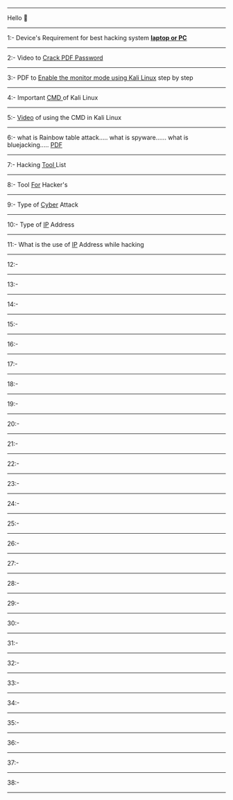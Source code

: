 <!--
<img src="https://github.com/Divyanshu-85/Required-Document/blob/main/Ai-img/1000180561-removebg-preview.png" height="200px">

-->
<hr>
  Hello 👋 

<hr>
1:- Device's Requirement for best hacking system <a href="https://github.com/Divyanshu-85/Cyber-Boss/blob/main/Doc-pic/IMG_20250131_12212759.jpg" > <B>laptop or PC</B></a>
<hr>
2:- Video to <a href="https://github.com/Divyanshu-85/Cyber-Boss/blob/main/Video/crack%20password.mp4">Crack PDF Password</a>
<hr>
3:- PDF to <a href="https://github.com/Divyanshu-85/Cyber-Boss/blob/main/Pdf/Enable%20the%20Monitor%20mode%20in%20wifi%20Adopter%20using%20Kali%20Linux..locked.pdf">Enable the monitor mode using Kali Linux</a> step by step 
<hr>
4:- Important <a href="https://github.com/Divyanshu-85/Cyber-Boss/blob/main/Doc-pic/132945cd6ad3c674e9694f68929566ce.jpg">CMD </a> of Kali Linux 
<hr>
5:- <a href="https://github.com/Divyanshu-85/Cyber-Boss/blob/main/Video/VID-20250131-WA0000.mp4">Video</a> of using the CMD in Kali Linux 
<hr>
6:- what is Rainbow table attack.....
    what is spyware......
    what is bluejacking.....
    <a href="https://github.com/CodeCr4cker/Cyber-Boss/blob/main/Pdf/kali.locked.pdf"> PDF</a>
<hr>
7:- Hacking <a href="https://github.com/CodeCr4cker/Cyber-Boss/blob/main/Doc-pic/c32354c90b866b2c43bea92b1edfd8c0.jpg"> Tool </a> List
<hr>
8:- Tool <a href="https://github.com/CodeCr4cker/Cyber-Boss/blob/main/Doc-pic/IMG-20250208-WA0032.jpg">For</a> Hacker's
<hr>
9:- Type of <a href="https://github.com/CodeCr4cker/Cyber-Boss/blob/main/Doc-pic/IMG-20250208-WA0034.jpg">Cyber</a> Attack 
<hr>
10:- Type of <a href="https://github.com/CodeCr4cker/Cyber-Boss/blob/main/Doc-pic/IMG-20250208-WA0038.jpg">IP</a> Address 
<hr>
11:- What is the use of <a href="https://github.com/CodeCr4cker/Cyber-Boss/blob/main/Doc-pic/IMG-20250208-WA0041.jpg">IP</a> Address while hacking
<hr>
12:- <a href=" "></a> 
<hr>
13:- <a href=" "></a> 
<hr>
14:- <a href=" "></a> 
<hr>
15:- <a href=" "></a> 
<hr>
16:- <a href=" "></a> 
<hr>
17:- <a href=" "></a> 
<hr>
18:- <a href=" "></a> 
<hr>
19:- <a href=" "></a> 
<hr>
20:- <a href=" "></a> 
<hr>
21:- <a href=" "></a> 
<hr>
22:- <a href=" "></a> 
<hr>
23:- <a href=" "></a> 
<hr>
24:- <a href=" "></a> 
<hr>
25:- <a href=" "></a> 
<hr>
26:- <a href=" "></a> 
<hr>
27:- <a href=" "></a> 
<hr>
28:- <a href=" "></a> 
<hr>
29:- <a href=" "></a> 
<hr>
30:- <a href=" "></a> 
<hr>
31:- <a href=" "></a> 
<hr>
32:- <a href=" "></a> 
<hr>
33:- <a href=" "></a> 
<hr>
34:- <a href=" "></a> 
<hr>
35:- <a href=" "></a> 
<hr>
36:- <a href=" "></a> 
<hr>
37:- <a href=" "></a> 
<hr>
38:- <a href=" "></a> 
<hr>
